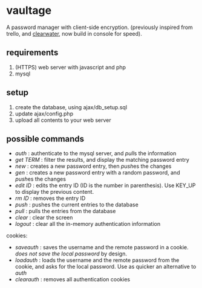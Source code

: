 # vaultage
A password manager with client-side encryption. (previously inspired from trello, and [clearwater](https://github.com/lbarman/clearwater), now build in console for speed).

## requirements

1. (HTTPS) web server with javascript and php
2. mysql

## setup

1. create the database, using ajax/db_setup.sql
2. update ajax/config.php
3. upload all contents to your web server

## possible commands

- *auth* : authenticate to the mysql server, and *pull*s the information
- *get TERM* : filter the results, and display the matching password entry
- *new* : creates a new password entry, then *push*es the changes
- *gen* : creates a new password entry with a random password, and *push*es the changes
- *edit ID* : edits the entry ID (ID is the number in parenthesis). Use KEY_UP to display the previous content.
- *rm ID* : removes the entry ID
- *push* : pushes the current entries to the database
- *pull* : pulls the entries from the database
- *clear* : clear the screen
- *logout* : clear all the in-memory authentication information

cookies: 
- *saveauth* : saves the username and the remote password in a cookie. _does not save the local password_ by design.
- *loadauth* : loads the username and the remote password from the cookie, and asks for the local password. Use as quicker an alternative to *auth*
- *clearauth* : removes all authentication cookies

